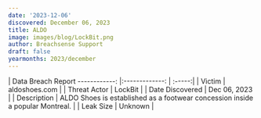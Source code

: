 ```yaml
---
date: '2023-12-06'
discovered: December 06, 2023
title: ALDO
image: images/blog/LockBit.png
author: Breachsense Support
draft: false
yearmonths: 2023/december
---
```



| Data Breach Report
------------:     |:-------------:    | :-----:|
| Victim      | aldoshoes.com      | 
| Threat Actor      | LockBit      | 
| Date Discovered      | Dec 06, 2023      | 
| Description      | ALDO Shoes is established as a footwear concession inside a popular Montreal.      | 
| Leak Size      | Unknown      | 

